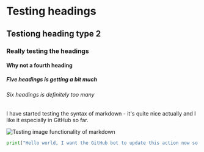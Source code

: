 # Testing headings
## Testiong heading type 2
### Really testing the headings
#### Why not a fourth heading
##### Five headings is getting a bit much
###### Six headings is definitely too many

I have started testing the syntax of markdown - it's quite nice actually and I like it especially in GitHub so far.

![Testing image functionality of markdown](https://picsum.photos/id/237/200/300)

```python
print("Hello world, I want the GitHub bot to update this action now so I can finish this course")
```
